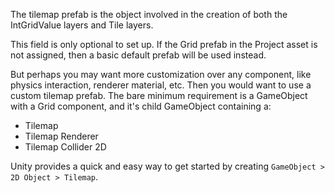 The tilemap prefab is the object involved in the creation of both the IntGridValue layers and Tile layers.

This field is only optional to set up. If the Grid prefab in the Project asset is not assigned, then a basic default prefab will be used instead.

But perhaps you may want more customization over any component, like physics interaction, renderer material, etc. Then you would want to use a custom tilemap prefab.
The bare minimum requirement is a GameObject with a Grid component, and it's child GameObject containing a:
- Tilemap 
- Tilemap Renderer
- Tilemap Collider 2D

Unity provides a quick and easy way to get started by creating `GameObject > 2D Object > Tilemap`.